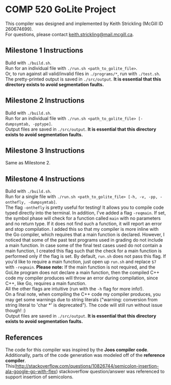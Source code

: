 # COMP 520 GoLite Project

This compiler was designed and implemented by Keith Strickling (McGill ID 260674699).  
For questions, please contact keith.strickling@mail.mcgill.ca.  

## Milestone 1 Instructions
Build with `./build.sh`.  
Run for an individual file with `./run.sh <path_to_golite_file>`.  
Or, to run against all valid/invalid files in `./programs/*`, run with `./test.sh`.  
The pretty-printed output is saved in `./src/output`. **It is essential that this directory exists to avoid segmentation faults.**

## Milestone 2 Instructions
Build with `./build.sh`.  
Run for an individual file with `./run.sh <path_to_golite_file> [-dumpsymtab, -pptype]`.  
Output files are saved in `./src/output`. **It is essential that this directory exists to avoid segmentation faults.**

## Milestone 3 Instructions
Same as Milestone 2.  

## Milestone 4 Instructions
Build with `./build.sh`.  
Run for a single file with `./run.sh <path_to_golite_file> [-h, -v, -pp, -onthefly, -dumpsymtab]`.  
The flag `-onthefly` is pretty useful for testing! It allows you to compile code typed directly into the terminal. In addition, I've added a flag `-reqmain`. If set, the symbol phase will check for a function called `main` with no parameters and no return type. If it does not find such a function, it will report an error and stop compilation. I added this so that my compiler is more inline with the Go compiler, which requires that a main function is declared. However, I noticed that some of the past test programs used in grading do not include a main function. In case some of the final test cases used do not contain a main function, I created this flag such that the check for a main function is performed only if the flag is set. By default, `run.sh` does not pass this flag. If you'd like to require a main function, just open up `run.sh` and replace `$7` with `-reqmain`. **Please note:** If the main function is not required, and the GoLite program does not declare a main function, then the compiled C++ code my compiler produces will throw an error during compilation, since C++, like Go, requires a main function.   
All the other flags are intuitive (run with the `-h` flag for more info!).  
On a final note, when compiling the C++ code my compiler produces, you may get some warnings due to string literals ("warning: conversion from string literal to 'char \*' is deprecated"). The code will still run without issue though! :)  
Output files are saved in `./src/output`. **It is essential that this directory exists to avoid segmentation faults.**

## References
The code for this compiler was inspired by the **Joos compiler code**.  
Additionally, parts of the code generation was modeled off of the **reference compiler**.  
This(http://stackoverflow.com/questions/10826744/semicolon-insertion-ala-google-go-with-flex) stackoverflow question/answer was referenced to support insertion of semicolons.
